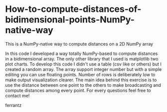 # How-to-compute-distances-of-bidimensional-points-NumPy-native-way
This is a NumPy-native way to compute distances on a 2D NumPy array

In this code I developed a way totally NumPy-based to compute distances in a bidimensional array. The only other library that I used is matplotlib two plot charts.
To develop this code I didn't use a table (csv like or others) but I created a random array. The array support integer number but with a simple editing you can use floating points. Number of rows is deliberately low to make output visualization clearer.
The main idea behind this exercise is to use the distance between one point to the others to make broadcasting and compute distances among every point.
For every questions feel free to contact me!

ferrantz
